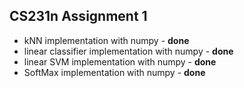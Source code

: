 ## CS231n Assignment 1
* kNN implementation with numpy - **done**
* linear classifier implementation with numpy - **done**
* linear SVM implementation with numpy - **done**
* SoftMax implementation with numpy - **done**